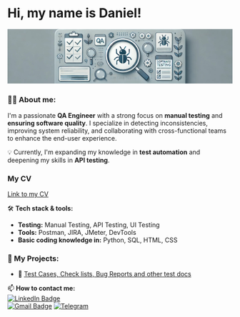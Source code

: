 # Hi, my name is Daniel!

![Header](https://raw.githubusercontent.com/kakbattlebee/kakbattlebee/main/Assets/QA-picture.jpg)

### 👨‍💻 About me:

I'm a passionate **QA Engineer** with a strong focus on **manual testing** and **ensuring software quality**. I specialize in detecting inconsistencies, improving system reliability, and collaborating with cross-functional teams to enhance the end-user experience.

💡 Currently, I'm expanding my knowledge in **test automation** and deepening my skills in **API testing**.

### My CV
[Link to my CV](https://drive.google.com/file/d/1SIJBSLcHBQp8Zr_gZVQB5Nox5WJhaKj5/view?usp=sharing)

🛠 **Tech stack & tools:**  
- **Testing:** Manual Testing, API Testing, UI Testing  
- **Tools:** Postman, JIRA, JMeter, DevTools  
- **Basic coding knowledge in:** Python, SQL, HTML, CSS 

### 📂 My Projects:
- 📝 [Test Cases, Check lists, Bug Reports and other test docs](https://github.com/kakbattlebee/Test-Documentation)

📫 **How to contact me:**  
[![LinkedIn Badge](https://img.shields.io/badge/-@daniel-blue?style=flat&logo=LinkedIn&logoColor=white)](https://www.linkedin.com/in/daniel-tsoy-462402355)  
[![Gmail Badge](https://img.shields.io/badge/-Gmail-red?style=flat&logo=Gmail&logoColor=white)](mailto:danilka.tsoy.99@gmail.com) 
[![Telegram](https://img.shields.io/badge/-Telegram-26A5E4?style=flat&logo=Telegram&logoColor=white)](https://t.me/dani1ka_tsoy) 